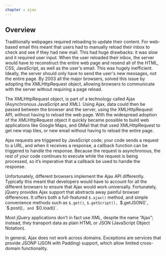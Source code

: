 ```yaml
---
chapter : ajax
---
```

## Overview

Traditionally webpages required reloading to update their content. For web-based email this meant that users had to manually reload their inbox to check and see if they had new mail. This had huge drawbacks: it was slow and it required user input. When the user reloaded their inbox, the server would have to reconstruct the entire web page and resend all of the HTML, CSS, JavaScript, as well as the user's email. This was hugely inefficient. Ideally, the server should only have to send the user's new messages, not the entire page. By 2003 all the major browsers, solved this issue by adopting the XMLHttpRequest object, allowing browsers to communicate with the server without requiring a page reload.  

The XMLHttpRequest object, is part of a technology called Ajax (Asynchronous JavaScript and XML). Using Ajax, data could then be passed between the browser and the server, using the XMLHttpRequest API, without having to reload the web page. With the widespread adoption of the XMLHttpRequest object it quickly became possible to build web applications like Google Maps, and GMail that that used XMLHttpRequest to get new map tiles, or new email without having to reload the entire page.

Ajax requests are triggered by JavaScript code; your code sends a request to a URL, and when it receives a response, a callback function can be triggered to handle the response. Because the request is asynchronous, the rest of your code continues to execute while the request is being processed, so it’s imperative that a callback be used to handle the response.

Unfortunately, different browsers implement the Ajax API differently. Typically this meant that developers would have to account for all the different browsers to ensure that Ajax would work universally. Fortunately, jQuery provides Ajax support that abstracts away painful browser differences. It offers both a full-featured `$.ajax()` method, and simple convenience methods such as `$.get()`, `$.getScript(), `$.getJSON()`, `$.post()`, and `$().load()`.

Most jQuery applications don’t in fact use XML, despite the name “Ajax”; instead, they transport data as plain HTML or JSON (JavaScript Object Notation).

In general, Ajax does not work across domains.  Exceptions are services that provide JSONP (JSON with Padding) support, which allow limited cross-domain functionality.